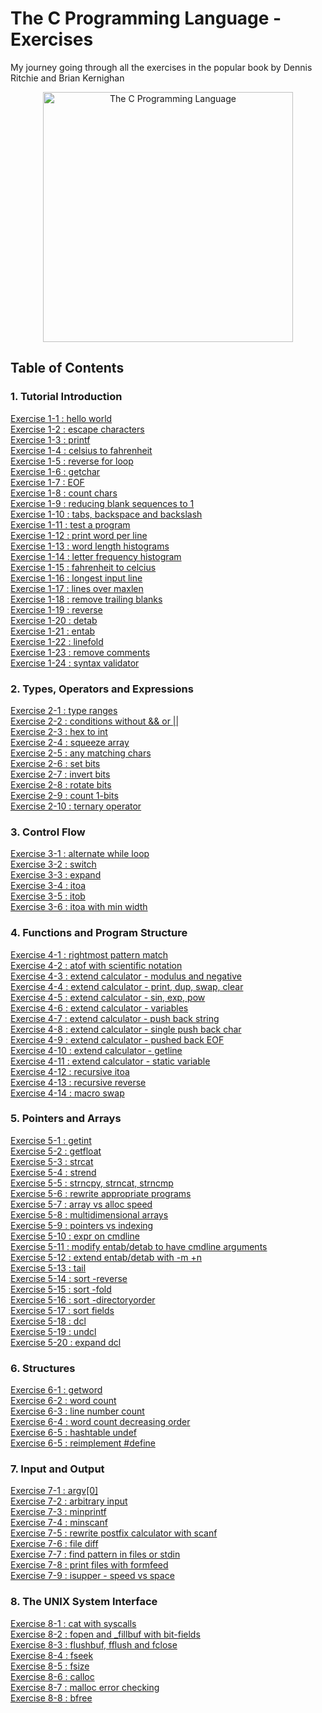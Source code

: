 # The C Programming Language - Exercises
My journey going through all the exercises in the popular book by Dennis Ritchie and Brian Kernighan 
<p align="center">
  <image src="assets/TheCProgrammingLanguageBook.png" alt="The C Programming Language" height=400 />
</p>

## Table of Contents
### 1. Tutorial Introduction
[Exercise 1-1  : hello world](exercises/exercise1-1.md)<br>
[Exercise 1-2  : escape characters](exercises/exercise1-2.md)<br>
[Exercise 1-3  : printf](exercises/exercise1-3.md)<br>
[Exercise 1-4  : celsius to fahrenheit](exercises/exercise1-4.md)<br>
[Exercise 1-5  : reverse for loop](exercises/exercise1-5.md)<br>
[Exercise 1-6  : getchar](exercises/exercise1-6.md)<br>
[Exercise 1-7  : EOF](exercises/exercise1-7.md)<br>
[Exercise 1-8  : count chars](exercises/exercise1-8.md)<br>
[Exercise 1-9  : reducing blank sequences to 1](exercises/exercise1-9.md)<br>
[Exercise 1-10 : tabs, backspace and backslash](exercises/exercise1-10.md)<br>
[Exercise 1-11 : test a program](exercises/exercise1-11.md)<br>
[Exercise 1-12 : print word per line](exercises/exercise1-12.md)<br>
[Exercise 1-13 : word length histograms](exercises/exercise1-13.md)<br>
[Exercise 1-14 : letter frequency histogram](exercises/exercise1-14.md)<br>
[Exercise 1-15 : fahrenheit to celcius](exercises/exercise1-15.md)<br>
[Exercise 1-16 : longest input line ](exercises/exercise1-16.md)<br>
[Exercise 1-17 : lines over maxlen](exercises/exercise1-17.md)<br>
[Exercise 1-18 : remove trailing blanks](exercises/exercise1-18.md)<br>
[Exercise 1-19 : reverse](exercises/exercise1-19.md)<br>
[Exercise 1-20 : detab](exercises/exercise1-20.md)<br>
[Exercise 1-21 : entab](exercises/exercise1-21.md)<br>
[Exercise 1-22 : linefold](exercises/exercise1-22.md)<br>
[Exercise 1-23 : remove comments](exercises/exercise1-23.md)<br>
[Exercise 1-24 : syntax validator](exercises/exercise1-24.md)<br>

### 2. Types, Operators and Expressions
[Exercise 2-1  : type ranges](exercises/exercise2-1.md)<br>
[Exercise 2-2  : conditions without && or ||](exercises/exercise2-2.md)<br>
[Exercise 2-3  : hex to int](exercises/exercise2-3.md)<br>
[Exercise 2-4  : squeeze array](exercises/exercise2-4.md)<br>
[Exercise 2-5  : any matching chars](exercises/exercise2-5.md)<br>
[Exercise 2-6  : set bits](exercises/exercise2-6.md)<br>
[Exercise 2-7  : invert bits](exercises/exercise2-7.md)<br>
[Exercise 2-8  : rotate bits](exercises/exercise2-8.md)<br>
[Exercise 2-9  : count 1-bits](exercises/exercise2-9.md)<br>
[Exercise 2-10 : ternary operator](exercises/exercise2-10.md)<br>

### 3. Control Flow
[Exercise 3-1 : alternate while loop](exercises/exercise3-1.md)<br>
[Exercise 3-2 : switch](exercises/exercise3-2.md)<br>
[Exercise 3-3 : expand](exercises/exercise3-3.md)<br>
[Exercise 3-4 : itoa](exercises/exercise3-4.md)<br>
[Exercise 3-5 : itob](exercises/exercise3-5.md)<br>
[Exercise 3-6 : itoa with min width](exercises/exercise3-6.md)<br>

### 4. Functions and Program Structure
[Exercise 4-1 : rightmost pattern match](exercises/exercise4-1.md)<br>
[Exercise 4-2 : atof with scientific notation](exercises/exercise4-2.md)<br>
[Exercise 4-3 : extend calculator - modulus and negative](exercises/exercise4-3.md)<br>
[Exercise 4-4 : extend calculator - print, dup, swap, clear](exercises/exercise4-4.md)<br>
[Exercise 4-5 : extend calculator - sin, exp, pow](exercises/exercise4-5.md)<br>
[Exercise 4-6 : extend calculator - variables](exercises/exercise4-6.md)<br>
[Exercise 4-7 : extend calculator - push back string](exercises/exercise4-7.md)<br>
[Exercise 4-8 : extend calculator - single push back char ](exercises/exercise4-8.md)<br>
[Exercise 4-9 : extend calculator - pushed back EOF](exercises/exercise4-9.md)<br>
[Exercise 4-10 : extend calculator - getline](exercises/exercise4-10.md)<br>
[Exercise 4-11 : extend calculator - static variable](exercises/exercise4-11.md)<br>
[Exercise 4-12 : recursive itoa](exercises/exercise4-12.md)<br>
[Exercise 4-13 : recursive reverse](exercises/exercise4-13.md)<br>
[Exercise 4-14 : macro swap](exercises/exercise4-14.md)<br>

### 5. Pointers and Arrays
[Exercise 5-1 : getint](exercises/exercise5-1.md)<br>
[Exercise 5-2 : getfloat](exercises/exercise5-2.md)<br>
[Exercise 5-3 : strcat](exercises/exercise5-3.md)<br>
[Exercise 5-4 : strend](exercises/exercise5-4.md)<br>
[Exercise 5-5 : strncpy, strncat, strncmp](exercises/exercise5-5.md)<br>
[Exercise 5-6 : rewrite appropriate programs](exercises/exercise5-6.md)<br>
[Exercise 5-7 : array vs alloc speed](exercises/exercise5-7.md)<br>
[Exercise 5-8 : multidimensional arrays](exercises/exercise5-8.md)<br>
[Exercise 5-9 : pointers vs indexing](exercises/exercise5-9.md)<br>
[Exercise 5-10 : expr on cmdline](exercises/exercise5-10.md)<br>
[Exercise 5-11 : modify entab/detab to have cmdline arguments](exercises/exercise5-11.md)<br>
[Exercise 5-12 : extend entab/detab with -m +n](exercises/exercise5-12.md)<br>
[Exercise 5-13 : tail](exercises/exercise5-13.md)<br>
[Exercise 5-14 : sort -reverse](exercises/exercise5-14.md)<br>
[Exercise 5-15 : sort -fold](exercises/exercise5-15.md)<br>
[Exercise 5-16 : sort -directoryorder](exercises/exercise5-16.md)<br>
[Exercise 5-17 : sort fields](exercises/exercise5-17.md)<br>
[Exercise 5-18 : dcl](exercises/exercise5-18.md)<br>
[Exercise 5-19 : undcl](exercises/exercise5-19.md)<br>
[Exercise 5-20 : expand dcl](exercises/exercise5-20.md)<br>

### 6. Structures
[Exercise 6-1 : getword](exercises/exercise6-1.md)<br>
[Exercise 6-2 : word count](exercises/exercise6-2.md)<br>
[Exercise 6-3 : line number count](exercises/exercise6-3.md)<br>
[Exercise 6-4 : word count decreasing order](exercises/exercise6-4.md)<br>
[Exercise 6-5 : hashtable undef](exercises/exercise6-5.md)<br>
[Exercise 6-5 : reimplement #define](exercises/exercise6-6.md)<br>

### 7. Input and Output
[Exercise 7-1 : argv[0]](exercises/exercise7-1.md)<br>
[Exercise 7-2 : arbitrary input](exercises/exercise7-2.md)<br>
[Exercise 7-3 : minprintf](exercises/exercise7-3.md)<br>
[Exercise 7-4 : minscanf](exercises/exercise7-4.md)<br>
[Exercise 7-5 : rewrite postfix calculator with scanf](exercises/exercise7-5.md)<br>
[Exercise 7-6 : file diff](exercises/exercise7-6.md)<br>
[Exercise 7-7 : find pattern in files or stdin](exercises/exercise7-7.md)<br>
[Exercise 7-8 : print files with formfeed](exercises/exercise7-8.md)<br>
[Exercise 7-9 : isupper - speed vs space](exercises/exercise7-9.md)<br>

### 8. The UNIX System Interface
[Exercise 8-1 : cat with syscalls](exercises/exercise8-1.md)<br>
[Exercise 8-2 : fopen and _fillbuf with bit-fields](exercises/exercise8-2.md)<br>
[Exercise 8-3 : flushbuf, fflush and fclose](exercises/exercise8-3.md)<br>
[Exercise 8-4 : fseek](exercises/exercise8-4.md)<br>
[Exercise 8-5 : fsize](exercises/exercise8-5.md)<br>
[Exercise 8-6 : calloc](exercises/exercise8-6.md)<br>
[Exercise 8-7 : malloc error checking](exercises/exercise8-7.md)<br>
[Exercise 8-8 : bfree](exercises/exercise8-8.md)<br>
